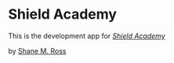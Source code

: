 # Shield Academy

This is the development app for
[*Shield Academy*](https://www.facebook.com/ShieldAcademy)

by [Shane M. Ross](https://www.facebook.com/carbonfyre)